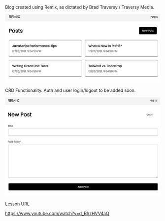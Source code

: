 Blog created using Remix, as dictated by Brad Traversy / Traversy Media.  

![blog-posts](remix-posts.jpg)

CRD Functionality. Auth and user login/logout to be added soon.

![new-post](remix-newpost.jpg)

Lesson URL

https://www.youtube.com/watch?v=d_BhzHVV4aQ
